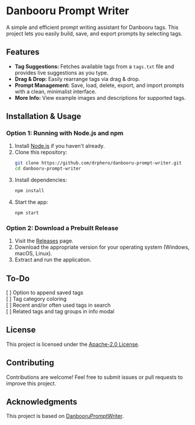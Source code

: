 # Danbooru Prompt Writer

A simple and efficient prompt writing assistant for Danbooru tags. This project lets you easily build, save, and export prompts by selecting tags.

## Features

- **Tag Suggestions:** Fetches available tags from a `tags.txt` file and provides live suggestions as you type.
- **Drag & Drop:** Easily rearrange tags via drag & drop.
- **Prompt Management:** Save, load, delete, export, and import prompts with a clean, minimalist interface.
- **More Info:** View example images and descriptions for supported tags.

## Installation & Usage

### Option 1: Running with Node.js and npm

1. Install [Node.js](https://nodejs.org/) if you haven't already.
2. Clone this repository:
   ```sh
   git clone https://github.com/drphero/danbooru-prompt-writer.git
   cd danbooru-prompt-writer
   ```
3. Install dependencies:
   ```sh
   npm install
   ```
4. Start the app:
   ```sh
   npm start
   ```

### Option 2: Download a Prebuilt Release

1. Visit the [Releases](https://github.com/drphero/danbooru-prompt-writer/releases) page.
2. Download the appropriate version for your operating system (Windows, macOS, Linux).
3. Extract and run the application.

## To-Do

[ ] Option to append saved tags\
[ ] Tag category coloring\
[ ] Recent and/or often used tags in search\
[ ] Related tags and tag groups in info modal

## License

This project is licensed under the [Apache-2.0 License](LICENSE).

## Contributing

Contributions are welcome! Feel free to submit issues or pull requests to improve this project.

## Acknowledgments

This project is based on [DanbooruPromptWriter](https://github.com/ImSakushi/DanbooruPromptWriter).

